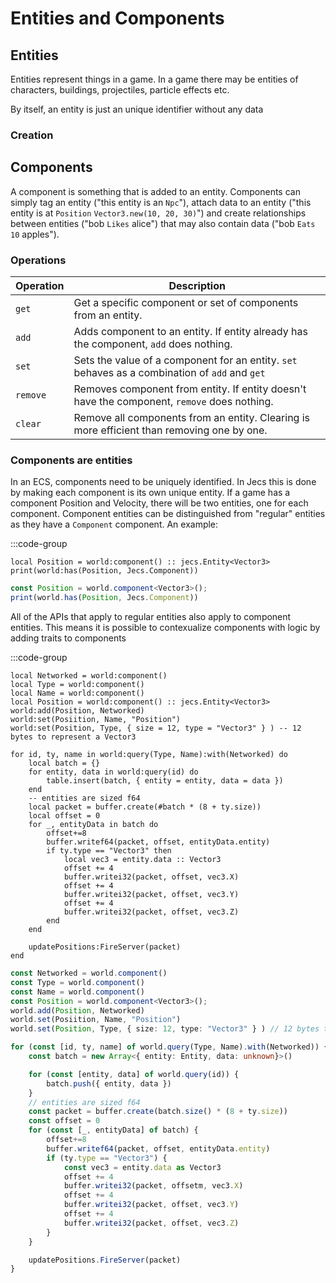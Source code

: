 # Entities and Components

## Entities
Entities represent things in a game. In a game there may be entities of characters, buildings, projectiles, particle effects etc.

By itself, an entity is just an unique identifier without any data

### Creation

## Components
A component is something that is added to an entity. Components can simply tag an entity ("this entity is an `Npc`"), attach data to an entity ("this entity is at `Position` `Vector3.new(10, 20, 30)`") and create relationships between entities ("bob `Likes` alice") that may also contain data ("bob `Eats` `10` apples").

### Operations
Operation | Description
----------|------------
`get`     | Get a specific component or set of components from an entity.
`add`     | Adds component to an entity. If entity already has the component, `add` does nothing.
`set`     | Sets the value of a component for an entity. `set` behaves as a combination of `add` and `get`
`remove`  | Removes component from entity. If entity doesn't have the component, `remove` does nothing.
`clear`   | Remove all components from an entity. Clearing is more efficient than removing one by one.

### Components are entities

In an ECS, components need to be uniquely identified. In Jecs this is done by making each component is its own unique entity. If a game has a component Position and Velocity, there will be two entities, one for each component. Component entities can be distinguished from "regular" entities as they have a `Component` component. An example:

:::code-group
```luau [luau]
local Position = world:component() :: jecs.Entity<Vector3>
print(world:has(Position, Jecs.Component))
```

```typescript [typescript]
const Position = world.component<Vector3>();
print(world.has(Position, Jecs.Component))
```

All of the APIs that apply to regular entities also apply to component entities. This means it is possible to contexualize components with logic by adding traits to components

:::code-group
```luau [luau]
local Networked = world:component()
local Type = world:component()
local Name = world:component()
local Position = world:component() :: jecs.Entity<Vector3>
world:add(Position, Networked)
world:set(Posiition, Name, "Position")
world:set(Position, Type, { size = 12, type = "Vector3" } ) -- 12 bytes to represent a Vector3

for id, ty, name in world:query(Type, Name):with(Networked) do
    local batch = {}
    for entity, data in world:query(id) do
        table.insert(batch, { entity = entity, data = data })
    end
    -- entities are sized f64
    local packet = buffer.create(#batch * (8 + ty.size))
    local offset = 0
    for _, entityData in batch do
        offset+=8
        buffer.writef64(packet, offset, entityData.entity)
        if ty.type == "Vector3" then
            local vec3 = entity.data :: Vector3
            offset += 4
            buffer.writei32(packet, offset, vec3.X)
            offset += 4
            buffer.writei32(packet, offset, vec3.Y)
            offset += 4
            buffer.writei32(packet, offset, vec3.Z)
        end
    end

    updatePositions:FireServer(packet)
end
```

```typescript [typescript]
const Networked = world.component()
const Type = world.component()
const Name = world.component()
const Position = world.component<Vector3>();
world.add(Position, Networked)
world.set(Posiition, Name, "Position")
world.set(Position, Type, { size: 12, type: "Vector3" } ) // 12 bytes to represent a Vector3

for (const [id, ty, name] of world.query(Type, Name).with(Networked)) {
    const batch = new Array<{ entity: Entity, data: unknown}>()

    for (const [entity, data] of world.query(id)) {
        batch.push({ entity, data })
    }
    // entities are sized f64
    const packet = buffer.create(batch.size() * (8 + ty.size))
    const offset = 0
    for (const [_, entityData] of batch) {
        offset+=8
        buffer.writef64(packet, offset, entityData.entity)
        if (ty.type == "Vector3") {
            const vec3 = entity.data as Vector3
            offset += 4
            buffer.writei32(packet, offsetm, vec3.X)
            offset += 4
            buffer.writei32(packet, offset, vec3.Y)
            offset += 4
            buffer.writei32(packet, offset, vec3.Z)
        }
    }

    updatePositions.FireServer(packet)
}
```
